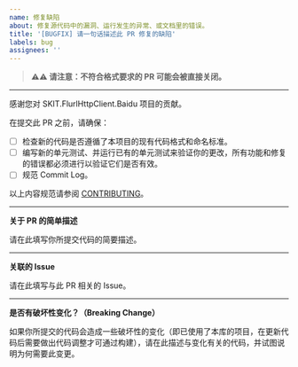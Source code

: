 ```yaml
---
name: 修复缺陷
about: 修复源代码中的漏洞、运行发生的异常、或文档里的错误。
title: '[BUGFIX] 请一句话描述此 PR 修复的缺陷'
labels: bug
assignees: ''
---
```


> **⚠⚠ 请注意：不符合格式要求的 PR 可能会被直接关闭。**

---

感谢您对 SKIT.FlurlHttpClient.Baidu 项目的贡献。

在提交此 PR 之前，请确保：

-   [ ] 检查新的代码是否遵循了本项目的现有代码格式和命名标准。
-   [ ] 编写新的单元测试、并运行已有的单元测试来验证你的更改，所有功能和修复的错误都必须进行以验证它们是否有效。
-   [ ] 规范 Commit Log。

以上内容规范请参阅 [CONTRIBUTING](https://github.com/fudiwei/DotNetCore.SKIT.FlurlHttpClient.Baidu/blob/main/CONTRIBUTING.md)。

---

**关于 PR 的简单描述**

请在此填写你所提交代码的简要描述。

---

**关联的 Issue**

请在此填写与此 PR 相关的 Issue。

---

**是否有破坏性变化？（Breaking Change）**

如果你所提交的代码会造成一些破坏性的变化（即已使用了本库的项目，在更新代码后需要做出代码调整才可通过构建），请在此描述与变化有关的代码，并试图说明为何需要此变更。
